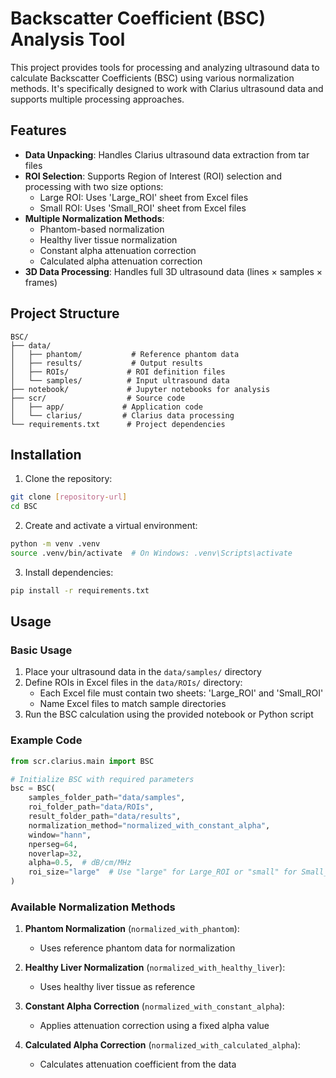 # Backscatter Coefficient (BSC) Analysis Tool

This project provides tools for processing and analyzing ultrasound data to calculate Backscatter Coefficients (BSC) using various normalization methods. It's specifically designed to work with Clarius ultrasound data and supports multiple processing approaches.

## Features

- **Data Unpacking**: Handles Clarius ultrasound data extraction from tar files
- **ROI Selection**: Supports Region of Interest (ROI) selection and processing with two size options:
  - Large ROI: Uses 'Large_ROI' sheet from Excel files
  - Small ROI: Uses 'Small_ROI' sheet from Excel files
- **Multiple Normalization Methods**:
  - Phantom-based normalization
  - Healthy liver tissue normalization
  - Constant alpha attenuation correction
  - Calculated alpha attenuation correction
- **3D Data Processing**: Handles full 3D ultrasound data (lines × samples × frames)

## Project Structure

```
BSC/
├── data/
│   ├── phantom/           # Reference phantom data
│   ├── results/           # Output results
│   ├── ROIs/             # ROI definition files
│   └── samples/          # Input ultrasound data
├── notebook/             # Jupyter notebooks for analysis
├── scr/                  # Source code
│   ├── app/             # Application code
│   └── clarius/         # Clarius data processing
└── requirements.txt      # Project dependencies
```

## Installation

1. Clone the repository:
```bash
git clone [repository-url]
cd BSC
```

2. Create and activate a virtual environment:
```bash
python -m venv .venv
source .venv/bin/activate  # On Windows: .venv\Scripts\activate
```

3. Install dependencies:
```bash
pip install -r requirements.txt
```

## Usage

### Basic Usage

1. Place your ultrasound data in the `data/samples/` directory
2. Define ROIs in Excel files in the `data/ROIs/` directory:
   - Each Excel file must contain two sheets: 'Large_ROI' and 'Small_ROI'
   - Name Excel files to match sample directories
3. Run the BSC calculation using the provided notebook or Python script

### Example Code

```python
from scr.clarius.main import BSC

# Initialize BSC with required parameters
bsc = BSC(
    samples_folder_path="data/samples",
    roi_folder_path="data/ROIs",
    result_folder_path="data/results",
    normalization_method="normalized_with_constant_alpha",
    window="hann",
    nperseg=64,
    noverlap=32,
    alpha=0.5,  # dB/cm/MHz
    roi_size="large"  # Use "large" for Large_ROI or "small" for Small_ROI
)
```

### Available Normalization Methods

1. **Phantom Normalization** (`normalized_with_phantom`):
   - Uses reference phantom data for normalization

2. **Healthy Liver Normalization** (`normalized_with_healthy_liver`):
   - Uses healthy liver tissue as reference

3. **Constant Alpha Correction** (`normalized_with_constant_alpha`):
   - Applies attenuation correction using a fixed alpha value

4. **Calculated Alpha Correction** (`normalized_with_calculated_alpha`):
   - Calculates attenuation coefficient from the data

